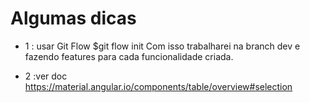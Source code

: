 # Algumas dicas

- 1 : usar Git Flow
    $git flow init
    Com isso trabalharei na branch dev e fazendo features para cada funcionalidade criada.

- 2 :ver doc 
https://material.angular.io/components/table/overview#selection